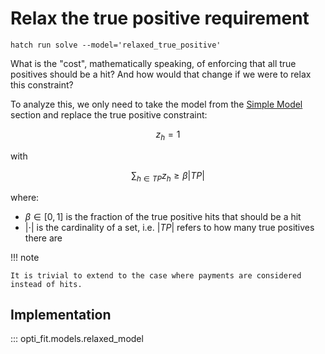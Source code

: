 # Relax the true positive requirement

```
hatch run solve --model='relaxed_true_positive'
```

What is the "cost", mathematically speaking, of enforcing that all true positives should be a hit? And how would that change if we were to relax this constraint?

To analyze this, we only need to take the model from the [Simple Model](simple-model.md) section and replace the true positive constraint:

$$
z_h = 1
$$

with

$$
\sum_{h\in TP} z_h \geq \beta |TP|
$$

where:

- $\beta \in [0,1]$ is the fraction of the true positive hits that should be a hit
- $|\cdot |$ is the cardinality of a set, i.e. $|TP|$ refers to how many true positives there are

!!! note

    It is trivial to extend to the case where payments are considered instead of hits.

## Implementation

::: opti_fit.models.relaxed_model
